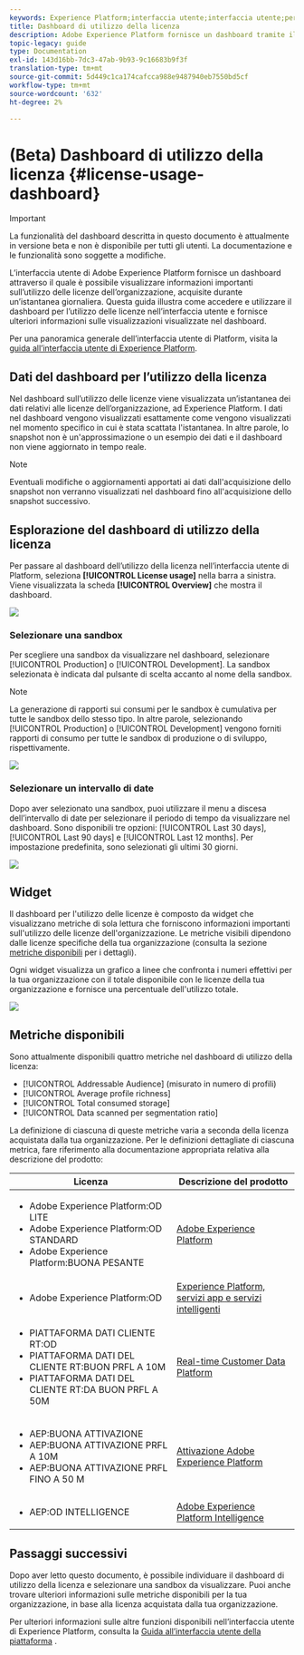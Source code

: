 ```yaml
---
keywords: Experience Platform;interfaccia utente;interfaccia utente;personalizzazione;dashboard utilizzo licenza;dashboard;utilizzo licenza;adesione;consumo
title: Dashboard di utilizzo della licenza
description: Adobe Experience Platform fornisce un dashboard tramite il quale è possibile visualizzare informazioni importanti sull’utilizzo delle licenze dell’organizzazione.
topic-legacy: guide
type: Documentation
exl-id: 143d16bb-7dc3-47ab-9b93-9c16683b9f3f
translation-type: tm+mt
source-git-commit: 5d449c1ca174cafcca988e9487940eb7550bd5cf
workflow-type: tm+mt
source-wordcount: '632'
ht-degree: 2%

---
```


# (Beta) Dashboard di utilizzo della licenza {#license-usage-dashboard}

>[!IMPORTANT]
>
>La funzionalità del dashboard descritta in questo documento è attualmente in versione beta e non è disponibile per tutti gli utenti. La documentazione e le funzionalità sono soggette a modifiche.

L’interfaccia utente di Adobe Experience Platform fornisce un dashboard attraverso il quale è possibile visualizzare informazioni importanti sull’utilizzo delle licenze dell’organizzazione, acquisite durante un’istantanea giornaliera. Questa guida illustra come accedere e utilizzare il dashboard per l’utilizzo delle licenze nell’interfaccia utente e fornisce ulteriori informazioni sulle visualizzazioni visualizzate nel dashboard.

Per una panoramica generale dell’interfaccia utente di Platform, visita la [guida all’interfaccia utente di Experience Platform](../../landing/ui-guide.md).

## Dati del dashboard per l’utilizzo della licenza

Nel dashboard sull’utilizzo delle licenze viene visualizzata un’istantanea dei dati relativi alle licenze dell’organizzazione, ad Experience Platform. I dati nel dashboard vengono visualizzati esattamente come vengono visualizzati nel momento specifico in cui è stata scattata l&#39;istantanea. In altre parole, lo snapshot non è un&#39;approssimazione o un esempio dei dati e il dashboard non viene aggiornato in tempo reale.

>[!NOTE]
>
>Eventuali modifiche o aggiornamenti apportati ai dati dall&#39;acquisizione dello snapshot non verranno visualizzati nel dashboard fino all&#39;acquisizione dello snapshot successivo.

## Esplorazione del dashboard di utilizzo della licenza

Per passare al dashboard dell’utilizzo della licenza nell’interfaccia utente di Platform, seleziona **[!UICONTROL License usage]** nella barra a sinistra. Viene visualizzata la scheda **[!UICONTROL Overview]** che mostra il dashboard.

![](../images/license-usage/dashboard-overview.png)

### Selezionare una sandbox

Per scegliere una sandbox da visualizzare nel dashboard, selezionare [!UICONTROL Production] o [!UICONTROL Development]. La sandbox selezionata è indicata dal pulsante di scelta accanto al nome della sandbox.

>[!NOTE]
>
>La generazione di rapporti sui consumi per le sandbox è cumulativa per tutte le sandbox dello stesso tipo. In altre parole, selezionando [!UICONTROL Production] o [!UICONTROL Development] vengono forniti rapporti di consumo per tutte le sandbox di produzione o di sviluppo, rispettivamente.

![](../images/license-usage/select-sandbox.png)

### Selezionare un intervallo di date

Dopo aver selezionato una sandbox, puoi utilizzare il menu a discesa dell’intervallo di date per selezionare il periodo di tempo da visualizzare nel dashboard. Sono disponibili tre opzioni: [!UICONTROL Last 30 days], [!UICONTROL Last 90 days] e [!UICONTROL Last 12 months]. Per impostazione predefinita, sono selezionati gli ultimi 30 giorni.

![](../images/license-usage/select-date-range.png)

## Widget

Il dashboard per l&#39;utilizzo delle licenze è composto da widget che visualizzano metriche di sola lettura che forniscono informazioni importanti sull&#39;utilizzo delle licenze dell&#39;organizzazione. Le metriche visibili dipendono dalle licenze specifiche della tua organizzazione (consulta la sezione [metriche disponibili](#available-metrics) per i dettagli).

Ogni widget visualizza un grafico a linee che confronta i numeri effettivi per la tua organizzazione con il totale disponibile con le licenze della tua organizzazione e fornisce una percentuale dell&#39;utilizzo totale.

![](../images/license-usage/widgets.png)

## Metriche disponibili

Sono attualmente disponibili quattro metriche nel dashboard di utilizzo della licenza:

* [!UICONTROL Addressable Audience] (misurato in numero di profili)
* [!UICONTROL Average profile richness]
* [!UICONTROL Total consumed storage]
* [!UICONTROL Data scanned per segmentation ratio]

La definizione di ciascuna di queste metriche varia a seconda della licenza acquistata dalla tua organizzazione. Per le definizioni dettagliate di ciascuna metrica, fare riferimento alla documentazione appropriata relativa alla descrizione del prodotto:

| Licenza | Descrizione del prodotto |
|---|---|
| <ul><li>Adobe Experience Platform:OD LITE</li><li>Adobe Experience Platform:OD STANDARD</li><li>Adobe Experience Platform:BUONA PESANTE</li></ul> | [Adobe Experience Platform](https://helpx.adobe.com/legal/product-descriptions/adobe-experience-platform.html) |
| <ul><li>Adobe Experience Platform:OD</li></ul> | [Experience Platform, servizi app e servizi intelligenti](https://helpx.adobe.com/legal/product-descriptions/exp-platform-app-svcs.html) |
| <ul><li>PIATTAFORMA DATI CLIENTE RT:OD</li><li>PIATTAFORMA DATI DEL CLIENTE RT:BUON PRFL A 10M</li><li>PIATTAFORMA DATI DEL CLIENTE RT:DA BUON PRFL A 50M</li></ul> | [Real-time Customer Data Platform](https://helpx.adobe.com/legal/product-descriptions/real-time-customer-data-platform.html) |
| <ul><li>AEP:BUONA ATTIVAZIONE</li><li>AEP:BUONA ATTIVAZIONE PRFL A 10M</li><li>AEP:BUONA ATTIVAZIONE PRFL FINO A 50 M</li></ul> | [Attivazione Adobe Experience Platform](https://helpx.adobe.com/legal/product-descriptions/adobe-experience-platform0.html) |
| <ul><li>AEP:OD INTELLIGENCE</li></ul> | [Adobe Experience Platform Intelligence](https://helpx.adobe.com/legal/product-descriptions/adobe-experience-platform-intelligence---product-description.html) |

## Passaggi successivi

Dopo aver letto questo documento, è possibile individuare il dashboard di utilizzo della licenza e selezionare una sandbox da visualizzare. Puoi anche trovare ulteriori informazioni sulle metriche disponibili per la tua organizzazione, in base alla licenza acquistata dalla tua organizzazione.

Per ulteriori informazioni sulle altre funzioni disponibili nell’interfaccia utente di Experience Platform, consulta la [Guida all’interfaccia utente della piattaforma](../../landing/ui-guide.md) .
